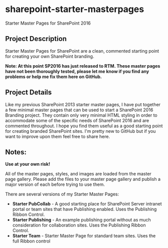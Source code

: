 # sharepoint-starter-masterpages
Starter Master Pages for SharePoint 2016

Project Description
------
Starter Master Pages for SharePoint are a clean, commented starting point for creating your own SharePoint branding. 

**Note: At this point SP2016 has just released to RTM. These master pages have not been thoroughly tested, please let me know if you find any problems or help me fix them here on GitHub.**

Project Details
------
Like my previous SharePoint 2013 starter master pages, I have put together a few minimal master pages that can be used to start a SharePoint 2016 Branding project. They contain only very minimal HTML styling in order to accommodate some of the specific needs of SharePoint 2016 and are commented throughout. I hope you find them useful as a good starting point for creating branded SharePoint sites. I'm pretty new to GitHub but if you want to improve upon them feel free to share here.

Notes:
-----
**Use at your own risk!**

All of the master pages, styles, and images are loaded from the master page gallery. Please add the files to your master page gallery and publish a major version of each before trying to use them.

There are several versions of my Starter Master Pages:
* **Starter PubCollab** - A good starting place for SharePoint Server intranet portal or team sites that have Publishing enabled. Uses the Publishing Ribbon Control.
* **Starter Publishing** - An example publishing portal without as much consideration for collaboration sites. Uses the Publishing Ribbon Control.
* **Starter Team** - Starter Master Page for standard team sites. Uses the full Ribbon control
